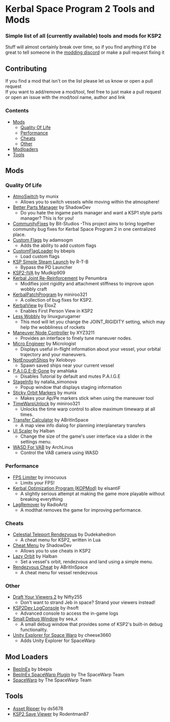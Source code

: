 # Kerbal Space Program 2 Tools and Mods
### Simple list of all (currently available) tools and mods for KSP2
Stuff will almost certainly break over time, so if you find anything it'd be great to tell someone in the [modding discord](https://discord.gg/3D7Yj9SJ8n) or make a pull request fixing it

## Contributing
If you find a mod that isn't on the list please let us know or open a pull request <br>
If you want to add/remove a mod/tool, feel free to just make a pull request or open an issue with the mod/tool name, author and link

### Contents
- [Mods](#mods)
  - [Quality Of Life](#quality-of-life)
  - [Performance](#performance)
  - [Cheats](#cheats)
  - [Other](#other)
- [Modloaders](#mod-loaders)
- [Tools](#tools)
## Mods

### Quality Of Life
- [AtmoSwitch](https://spacedock.info/mod/3285/AtmoSwitch) by munix
  - Allows you to switch vessels while moving within the atmosphere!
- [Better Parts Manager](https://spacedock.info/mod/3292/Better%20Parts%20Manager) by ShadowDev
  - Do you hate the ingame parts manager and want a KSP1 style parts manager? This is for you!
- [CommunityFixes](https://github.com/Bit-Studios/CommunityFixes) by Bit-Studios
  -This project aims to bring together community bug fixes for Kerbal Space Program 2 in one centralized place.
- [Custom Flags](https://spacedock.info/mod/3262/Custom%20Flags) by adamsogm
  - Adds the ability to add custom flags
- [CustomFlagLoader](https://forum.kerbalspaceprogram.com/index.php?/topic/212988-customflagloader-load-custom-flags/) by bbepis
  - Load custom flags
- [KSP Simple Steam Launch](https://github.com/R-T-B/KSSL) by R-T-B
  - Bypass the PD Launcher
- [KSP2-IVA](https://github.com/Mudkip909/KSP2-IVA) by Mudkip909
- [Kerbal Joint Re-Reinforcement](https://github.com/penumbra779/Kerbal-Joint-Re-Reinforcement) by Penumbra
  - Modifies joint rigidity and attachment stiffness to improve upon wobbly craft
- [KerbalPatchProgram](https://spacedock.info/mod/3278/KerbalPatchProgram) by miniroo321
  - A collection of bug fixes for KSP2.
- [KerbalView](https://spacedock.info/mod/3286/KerbalView) by EloxZ
  - Enables First Person View in KSP2 
- [Less Wobbly](https://spacedock.info/mod/3267/Less%20Wobbly) by linuxgurugamer
  - This mod will let you change the JOINT_RIGIDITY setting, which may help the wobbliness of rockets 
- [Maneuver Node Controller](https://spacedock.info/mod/3270/Maneuver%20Node%20Controller) by XYZ3211
  - Provides an interface to finely tune maneuver nodes. 
- [Micro Engineer](https://spacedock.info/mod/3282/Micro%20Engineer) by Micrologist
  - Displays useful in-flight information about your vessel, your orbital trajectory and your maneuvers. 
- [NotEnoughShips](https://github.com/Xeloboyo/NotEnoughShips) by Xeloboyo
  - Spawn saved ships near your current vessel
- [P.A.I.G.E-B-Gone](https://spacedock.info/mod/3280/P.A.I.G.E-B-Gone) by amahlaka
  - Disables Tutorial by default and mutes P.A.I.G.E 
- [StageInfo](https://spacedock.info/mod/3272/Stage%20Info) by natalia_simonova
  - Popup window that displays staging information 
- [Sticky Orbit Markers](https://spacedock.info/mod/3264/Sticky%20Orbit%20Markers) by munix
  - Makes your Ap/Pe markers stick when using the maneuver tool 
- [TimeWarpUnlock](https://spacedock.info/mod/3274/TimeWarpUnlock) by miniroo321
  - Unlocks the time warp control to allow maximum timewarp at all times. 
- [Transfer Calculator](https://github.com/ABritInSpace/TransferCalculator-KSP2) by ABritInSpace
  - A map view info dialog for planning interplanetary transfers
- [UI Scaler](https://spacedock.info/mod/3291/UI%20Scaler) by Halban
  - Change the size of the game's user interface via a slider in the settings menu. 
- [WASD For VAB](https://spacedock.info/mod/3276/WASD%20For%20VAB) by ArchLinus
  - Control the VAB camera using WASD 

### Performance
- [FPS Limiter](https://spacedock.info/mod/3259/FPS%20Limiter) by innocuous
  - Limits your FPS! 
- [Kerbal Optimization Program (KOPMod)](https://github.com/elsantiF/KOPMod) by elsantiF
  - A slightly serious attempt at making the game more playable without breaking everything
- [LagRemover](https://spacedock.info/mod/3256/LagRemover) by RadioArtz
  - A modthat removes the game for improving performance.

### Cheats
- [Celestial Teleport Rendezvous](https://spacedock.info/mod/3290/Celestial%20Teleport%20Rendezvous) by Dudekahedron
  - A cheat menu for KSP2, written in Lua 
- [Cheat Menu](https://spacedock.info/mod/3266/Cheats%20Menu) by ShadowDev
  - Allows you to use cheats in KSP2 
- [Lazy Orbit](https://spacedock.info/mod/3258/Lazy%20Orbit) by Halban
  - Set a vessel's orbit, rendezvous and land using a simple menu. 
- [Rendezvous Cheat](https://github.com/ABritInSpace/RendezvousCheat-KSP2) by ABritInSpace
  - A cheat menu for vessel rendezvous


### Other
- [Draft Your Viewers 2](https://github.com/Nifty255/DraftYourViewers2) by Nifty255
  - Don't want to strand Jeb in space? Strand your viewers instead!
- [KSP2Dev LogConsole](https://spacedock.info/mod/3283/KSP2Dev%20LogConsole) by ihsoft
  - Advanced console to access the in-game logs 
- [Small Debug Window](https://spacedock.info/mod/3263/Small%20Debug%20Window) by sea_x
  - A small debug window that provides some of KSP2's built-in debug functionality. 
- [Unity Explorer for Space Warp](https://spacedock.info/mod/3268/Unity%20Explorer%20for%20Space%20Warp) by cheese3660
  - Adds Unity Explorer for SpaceWarp


## Mod Loaders
- [BepInEx](https://spacedock.info/mod/3255/BepInEx%20for%20KSP%202) by bbepis
- [BepInEx SpaceWarp Plugin](https://spacedock.info/mod/3277/BepInEx%20Space%20Warp%20Plugin) by The SpaceWarp Team
- [SpaceWarp](https://github.com/X606/SpaceWarp) by The SpaceWarp Team

## Tools
- [Asset Ripper](https://github.com/AssetRipper/AssetRipper) by ds5678
- [KSP2 Save Viewer](https://ksp-2-save-viewer.likesdinosaurs.com/) by Rodentman87
